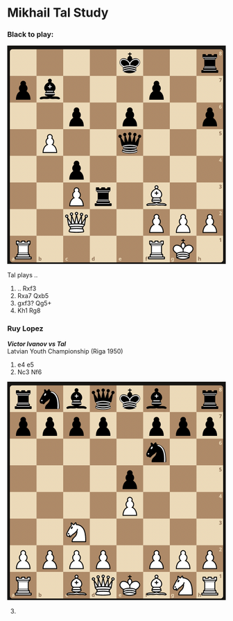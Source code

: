 # Mikhail Tal Study

### Black to play: 

![alt text](image-25.png)

Tal plays ..    
1. .. Rxf3   
2. Rxa7 Qxb5
3. gxf3? Qg5+
4. Kh1 Rg8

### Ruy Lopez
***Victor Ivanov vs Tal***  
Latvian Youth Championship (Riga 1950)

1. e4 e5
2. Nc3 Nf6

![alt text](image-26.png)

3. 

